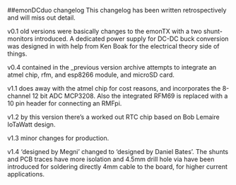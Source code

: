 ##emonDCduo changelog
This changelog has been written retrospectively and will miss out detail.

v0.1 old versions were basically changes to the emonTX with a two shunt-monitors introduced. A dedicated power supply for DC-DC buck conversion was designed in with help from Ken Boak for the electrical theory side of things. 

v0.4 contained in the _previous version archive attempts to integrate an atmel chip, rfm, and esp8266 module, and microSD card.

v1.1 does away with the atmel chip for cost reasons, and incorporates the 8-channel 12 bit ADC MCP3208. Also the integrated RFM69 is replaced with a 10 pin header for connecting an RMFpi.

v1.2 by this version there’s a worked out RTC chip based on Bob Lemaire IoTaWatt design.

v1.3 minor changes for production.

v1.4 ‘designed by Megni’ changed to ‘designed by Daniel Bates’. The shunts and PCB traces have more isolation and 4.5mm drill hole via have been introduced for soldering directly 4mm cable to the board, for higher current applications.